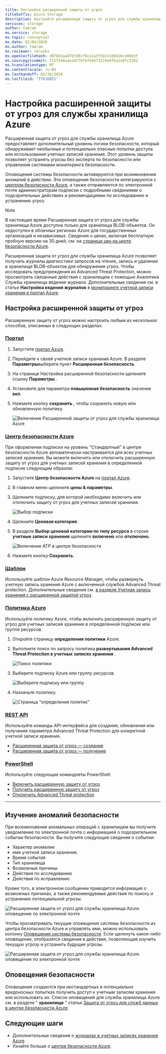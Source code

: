 ```yaml
---
title: Настройка расширенной защиты от угроз
titleSuffix: Azure Storage
description: Настройте расширенную защиту от угроз для службы хранилища Azure, чтобы определить аномалии в действиях учетной записи и получить уведомления о потенциально опасных попытках доступа к вашей учетной записи.
services: storage
author: tamram
ms.service: storage
ms.topic: conceptual
ms.date: 02/04/2020
ms.author: tamram
ms.reviewer: cbrooks
ms.openlocfilehash: d97b63aa87bfd8cf8ca1a3f5b213d6b16ca066df
ms.sourcegitcommit: f15f548aaead27b76f64d73224e8f6a1a0fc2262
ms.translationtype: MT
ms.contentlocale: ru-RU
ms.lasthandoff: 02/26/2020
ms.locfileid: "77616851"
---
```

# <a name="configure-advanced-threat-protection-for-azure-storage"></a>Настройка расширенной защиты от угроз для службы хранилища Azure

Расширенная защита от угроз для службы хранилища Azure предоставляет дополнительный уровень логики безопасности, который обнаруживает необычные и потенциально опасные попытки доступа или использования учетных записей хранения. Этот уровень защиты позволяет устранять угрозы без эксперта по безопасности или управления системами мониторинга безопасности.

Оповещения системы безопасности активируются при возникновении аномалий в действии. Эти оповещения безопасности интегрируются с [центром безопасности Azure](https://azure.microsoft.com/services/security-center/), а также отправляются по электронной почте администраторам подписки с подробными сведениями о подозрительных действиях и рекомендациями по исследованию и устранению угроз.

> [!NOTE]
> В настоящее время Расширенная защита от угроз для службы хранилища Azure доступна только для хранилища BLOB-объектов. Он недоступен в облачных регионах Azure для государственных организаций и независимых. Сведения о ценах, включая бесплатную пробную версию на 30 дней, см. на [странице цен на центр безопасности Azure]( https://azure.microsoft.com/pricing/details/security-center/).

Расширенная защита от угроз для службы хранилища Azure позволяет получать журналы диагностики запросов на чтение, запись и удаление в хранилище BLOB-объектов для обнаружения угроз. Чтобы исследовать предупреждения из Advanced Threat Protection, можно просмотреть связанные действия с хранилищем с помощью Аналитика Службы хранилища ведения журнала. Дополнительные сведения см. в статье **Настройка ведения журналов** в [мониторинге учетной записи хранения в портал Azure](storage-monitor-storage-account.md#configure-logging).

## <a name="set-up-advanced-threat-protection"></a>Настройка расширенной защиты от угроз

Расширенную защиту от угроз можно настроить любым из нескольких способов, описанных в следующих разделах.

### <a name="portal"></a>[Портал](#tab/azure-portal)

1. Запустите [портал Azure](https://portal.azure.com/).
1. Перейдите к своей учетной записи хранения Azure. В разделе **Параметры**выберите пункт **Расширенная безопасность**.
1. На странице Настройка расширенной безопасности щелкните ссылку **Параметры** .
1. Установите для параметра **повышенная безопасность** значение **вкл**.
1. Нажмите кнопку **сохранить** , чтобы сохранить новую или обновленную политику.

    ![Включение Расширенной защиты от угроз для службы хранилища Azure](./media/storage-advanced-threat-protection/storage-advanced-threat-protection-turn-on.png)

### <a name="azure-security-center"></a>[Центр безопасности Azure](#tab/azure-security-center)

При оформлении подписки на уровень "Стандартный" в центре безопасности Azure автоматически настраивается для всех учетных записей хранения. Вы можете включить или отключить расширенную защиту от угроз для учетных записей хранения в определенной подписке следующим образом:

1. Запустите **Центр безопасности Azure** на [портал Azure](https://portal.azure.com).
1. В главном меню щелкните **цены & параметры**.
1. Щелкните подписку, для которой необходимо включить или отключить защиту от угроз для учетных записей хранения.

    ![Выбор подписки](./media/storage-advanced-threat-protection/storage-advanced-threat-protection-subscription.png)

1. Щелкните **Ценовая категория**.
1. В разделе **Выбор ценовой категории по типу ресурса** в строке **учетные записи хранения** щелкните **включено** или **отключено**.

    ![Включение ATP в центре безопасности](./media/storage-advanced-threat-protection/storage-advanced-threat-protection-pricing2.png)
1. Нажмите кнопку **Сохранить**.

### <a name="template"></a>[Шаблон](#tab/template)

Используйте шаблон Azure Resource Manager, чтобы развернуть учетную запись хранения Azure с включенной службой Advanced Threat protection. Дополнительные сведения см. [в разделе Учетная запись хранения с расширенной защитой угроз](https://azure.microsoft.com/resources/templates/201-storage-advanced-threat-protection-create/).

### <a name="azure-policy"></a>[Политика Azure](#tab/azure-policy)

Используйте политику Azure, чтобы включить расширенную защиту от угроз для учетных записей хранения в определенной подписке или группе ресурсов.

1. Откройте страницу **определения политики** Azure.

1. Выполните поиск по запросу политика **развертывания Advanced Threat Protection в учетных записях хранения** .

     ![Поиск политики](./media/storage-advanced-threat-protection/storage-atp-policy-definitions.png)

1. Выберите подписку Azure или группу ресурсов.

    ![Выберите подписку или группу](./media/storage-advanced-threat-protection/storage-atp-policy2.png)

1. Назначьте политику.

    ![Страница "определения политик"](./media/storage-advanced-threat-protection/storage-atp-policy1.png)

### <a name="rest-api"></a>[REST API](#tab/rest-api)

Используйте команды API-интерфейса для создания, обновления или получения параметра Advanced Threat Protection для конкретной учетной записи хранения.

* [Расширенная защита от угроз — создание](https://docs.microsoft.com/rest/api/securitycenter/advancedthreatprotection/create)
* [Расширенная защита от угроз — получение](https://docs.microsoft.com/rest/api/securitycenter/advancedthreatprotection/get)

### <a name="powershell"></a>[PowerShell](#tab/azure-powershell)

Используйте следующие командлеты PowerShell:

* [Включить расширенную защиту от угроз](https://docs.microsoft.com/powershell/module/az.security/enable-azsecurityadvancedthreatprotection)
* [Получить расширенную защиту от угроз](https://docs.microsoft.com/powershell/module/az.security/get-azsecurityadvancedthreatprotection)
* [Отключить Advanced Threat protection](https://docs.microsoft.com/powershell/module/az.security/disable-azsecurityadvancedthreatprotection)

---

## <a name="explore-security-anomalies"></a>Изучение аномалий безопасности

При возникновении аномальных операций с хранилищем вы получите уведомление по электронной почте с информацией о подозрительном событии безопасности. Вы получите следующие сведения о событии:

* Характер аномалии
* имя учетной записи хранения.
* Время события
* Тип хранилища
* Возможные причины
* Действия по исследованию
* Действия по исправлению

Кроме того, в электронном сообщении приводится информация о возможных причинах, а также рекомендуемые действия по поиску и устранению потенциальной угрозы.

![Расширенная защита от угроз для службы хранилища Azure: оповещение по электронной почте](./media/storage-advanced-threat-protection/storage-advanced-threat-protection-alert-email.png)

Чтобы просматривать текущие оповещения системы безопасности из центра безопасности Azure и управлять ими, можно использовать колонку [Оповещения системы безопасности](../../security-center/security-center-managing-and-responding-alerts.md). Если щелкнуть какое-либо оповещение, отобразятся сведения и действия, позволяющие изучить текущую угрозу и устранить будущие угрозы.

![Расширенная защита от угроз для службы хранилища Azure: оповещение по электронной почте](./media/storage-advanced-threat-protection/storage-advanced-threat-protection-alert.png)

## <a name="security-alerts"></a>Оповещения безопасности

Оповещения создаются при нестандартных и потенциально вредоносных попытках получить доступ к учетным записям хранения или использовать их. Список оповещений для службы хранилища Azure см. в разделе " **хранилище** " статьи [Защита от угроз для служб данных в центре безопасности Azure](https://docs.microsoft.com/azure/security-center/alerts-reference#alerts-azurestorage).

## <a name="next-steps"></a>Следующие шаги

* Дополнительные сведения о [журналах в учетных записях хранения Azure](/rest/api/storageservices/About-Storage-Analytics-Logging)
* Узнайте больше о [центре безопасности Azure](../../security-center/security-center-intro.md).
